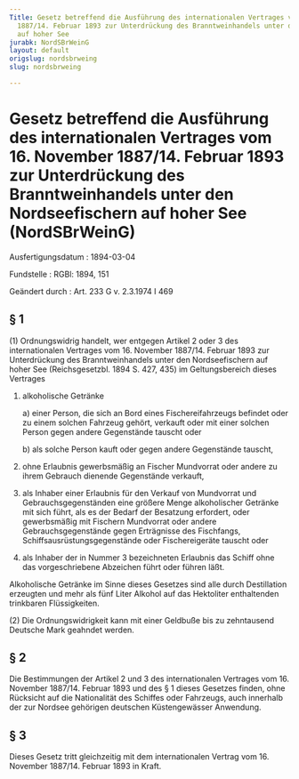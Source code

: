 ```yaml
---
Title: Gesetz betreffend die Ausführung des internationalen Vertrages vom 16. November
  1887/14. Februar 1893 zur Unterdrückung des Branntweinhandels unter den Nordseefischern
  auf hoher See
jurabk: NordSBrWeinG
layout: default
origslug: nordsbrweing
slug: nordsbrweing

---
```


# Gesetz betreffend die Ausführung des internationalen Vertrages vom 16. November 1887/14. Februar 1893 zur Unterdrückung des Branntweinhandels unter den Nordseefischern auf hoher See (NordSBrWeinG)

Ausfertigungsdatum
:   1894-03-04

Fundstelle
:   RGBl: 1894, 151

Geändert durch
:   Art. 233 G v. 2.3.1974 I 469


## § 1

(1) Ordnungswidrig handelt, wer entgegen Artikel 2 oder 3 des
internationalen Vertrages vom 16. November 1887/14. Februar 1893 zur
Unterdrückung des Branntweinhandels unter den Nordseefischern auf
hoher See (Reichsgesetzbl. 1894 S. 427, 435) im Geltungsbereich dieses
Vertrages

1.  alkoholische Getränke

    a)  einer Person, die sich an Bord eines Fischereifahrzeugs befindet oder
        zu einem solchen Fahrzeug gehört, verkauft oder mit einer solchen
        Person gegen andere Gegenstände tauscht oder


    b)  als solche Person kauft oder gegen andere Gegenstände tauscht,





2.  ohne Erlaubnis gewerbsmäßig an Fischer Mundvorrat oder andere zu ihrem
    Gebrauch dienende Gegenstände verkauft,


3.  als Inhaber einer Erlaubnis für den Verkauf von Mundvorrat und
    Gebrauchsgegenständen eine größere Menge alkoholischer Getränke mit
    sich führt, als es der Bedarf der Besatzung erfordert, oder
    gewerbsmäßig mit Fischern Mundvorrat oder andere Gebrauchsgegenstände
    gegen Erträgnisse des Fischfangs, Schiffsausrüstungsgegenstände oder
    Fischereigeräte tauscht oder


4.  als Inhaber der in Nummer 3 bezeichneten Erlaubnis das Schiff ohne das
    vorgeschriebene Abzeichen führt oder führen läßt.



Alkoholische Getränke im Sinne dieses Gesetzes sind alle durch
Destillation erzeugten und mehr als fünf Liter Alkohol auf das
Hektoliter enthaltenden trinkbaren Flüssigkeiten.

(2) Die Ordnungswidrigkeit kann mit einer Geldbuße bis zu zehntausend
Deutsche Mark geahndet werden.


## § 2

Die Bestimmungen der Artikel 2 und 3 des internationalen Vertrages vom
16\. November 1887/14. Februar 1893 und des § 1 dieses Gesetzes finden,
ohne Rücksicht auf die Nationalität des Schiffes oder Fahrzeugs, auch
innerhalb der zur Nordsee gehörigen deutschen Küstengewässer
Anwendung.


## § 3

Dieses Gesetz tritt gleichzeitig mit dem internationalen Vertrag vom
16\. November 1887/14. Februar 1893 in Kraft.

